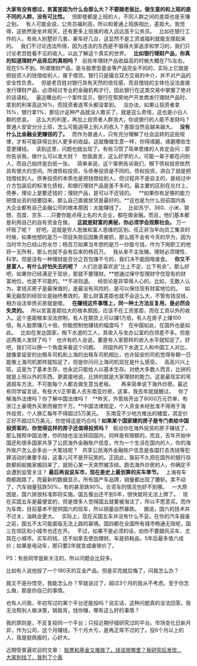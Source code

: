 **大家有没有想过，贫富差距为什么会那么大？不要跟老板比，做生意的和上班的是不同的人群，没有可比性。**
 
但即使都是上班的人，不同人群之间的差距也是天壤之别。
 
有人可能会说，公务员福利高，所以和普通上班族相比，差距大。我觉得，这依然是坐井观天，还有更多上班族的收入远远高于公务员。
 
比如在银行工作的人，有些人别墅好几套、豪车好几台，这显然不是工资或福利就能支撑起来的。
 
我们不讨论违法所得，因为违法的东西是不值得大家追求和学习的，我们只讨论老百姓看不见的收入，以此了解这个真实的世界。
 
**比如银行理财产品，你真的知道理财产品背后的真相吗？**
 
前些年理财产品收益高的时候大概在7%左右，现在5%不到。所谓理财产品，是与股票型基金等产品完全不同的，实际上它就是把投资人的钱借给别人，属于借贷。银行只是撮合双方交易的中介，并不对产品的安全性负责。
 
但是老百姓对银行具有天然的信任感，而且借钱的主体也没法直接发行理财产品，必须经过专业的金融机构才行，因此银行在这类交易中掌握了绝对的话语权。
 
最近曝出的一个案件显示，银行在帮房地产开发商发行理财产品时，拿到的利率高达16%，而投资者连零头都没拿到。
 
没办法，如果让投资者拿15%，银行拿1%，那估计这种产品就没人敢买了。就是这么奇怪，这也是小白人群的悲哀。
 
这么大的利差，再加上投资者人群浩大，你说银行的人能不发财吗？普通人安安分分上班，怎么可能追得上别人的收入？差距当然会越来越大。
 
**没有什么比金融业更赚钱的了。**
 
而作为普通人，只有充分理解了社会运转的这些规律，才有可能获得比别人更多的收益。这就像做生意一样，你得琢磨，琢磨哪些生意更赚钱。
 
读到这里，问题也就出现了。有些习惯了简单思维的人肯定会问：那你告诉我，做什么可以发大财？
 
恕我直言，这么好学的人，可能一辈子都在问别人，而自己始终是白纸一张。
 
简单来说，这个案例告诉我们，眼下债权投资依然具有很大的空间。所谓债权投资，与债券投资是不同的。债权投资，讲白了就是把钱借给别人。债券投资的本质也是把钱借给别人，但过程并不是自主的，是经过中介方包装后的标准化债权，和银行理财产品是差不多的。最主要的区别在兑付上，债券，理论上是要还钱的；理财产品，是可以不还钱的。
 
**如果你有足够的能力把借出去的钱要回来，那么自己直接放贷是最好的。**这也是为什么目前国内各大企业都有自己金融公司的根本原因：太能赚钱了。
 
比如苏宁、360、小米、联想、百度、京东......只要你能点得上名的大企业，都在做金融。而且，他们基本都是利用自己的自有资金在做。
 
**这就是财富的奥秘，你必须学会观察社会。**
万一坏账了呢？
 
好吧，这就是穷人思维和富人思维的区别。任正非当年向员工集资的时候，如果他想的是万一项目失败后因集资被抓，那么就不会有今天的华为，因为当时华为已经山穷水尽；杨百万如果当年想的是万一炒股亏钱，作为下岗职工的他将一无所有，那么也就不会有后来的杨百万。
 
我从来不主张赌。理财必须理性、科学。但是没有一种理财是百分之百包赚不亏的，我们决不能因噎废食。
 
**你又不是富人，有什么好怕失去的呢？**
 
人们总是喜欢说“比上不足、比下有余”。那么好吧，如果你已经满足于现状，那就不要理财。**想通过保守型理财守住现有的财富地位，也是不可能的。**不进则退。
 
经验论是非常得人心的。比如，无数人认为，拿钱买房子是最保值的，是最没有风险的，是可以保住现有财富地位的。
 
如果无脑型的经验论是始终奏效的，那么财富差距也就不会这么大，不管有钱没钱，相方设法举债买房就是喽。
 
**在赚钱这件事情上，同一种土方法反复用，是必然会失灵的。**
 
所以贫富差距拉大的根本原因，应该不在工资差距，而在工资以外的收入。这个差距根本没法控制，有人在期货上可以赚1万倍，有人在房子上赚100倍，有人股票赚几十倍，你能控制他赚钱的幅度吗？
 
在中国如此，在国外也是如此。
 
比如在发达国家，掏下水道的工人，其收入与坐办公室的白领差不多。但是这两类人发财了吗？
 
也许有的人会说，要是有人家那样的收入水平就知足了。好吧，我们可以换一个角度来看这个问题。
 
将国外的下水道工人和中国工人对比，就像拿延安的出租车司机和上海的出租车司机相比，也许延安的司机觉得有朝一日能像上海司机那样就知足了，但是你问问上海司机现在是什么感受。
 
高高兴兴上班，这是为了基本生存，也永远只能给人以基本生存。对绝大多数人而言，比拼的就是上班以外的东西，更直接地说，比拼的就是大家理财的能力。这是最现实的弯道超车方法，不可能每个人都去做生意当老板。
 
 
再来简单说下海外炒房。最近有同学留言说，有些大V正带着人去东南亚炒房。这事，我去年就提醒过。
 
你了解海外法律吗？你了解中国法律吗？
 
**昨天，外管局开出了8000万元罚单，有浙江土豪境外买房而被罚千万。**中国法律规定，个人资金未经批准不得用于海外投资，个人换汇每年不得超过5万美元。
 
东南亚不少地方推出的楼盘，其定价正好不超过5万美元，你觉得这是巧合吗？**如果某个国家建的房子是专门卖给中国投资客的，你觉得这样的房子还值得投资吗？**
 
假设你在海外投资的房子赚钱了，那么按照中国法律，你的钱也没法转回国内，同样是有限额的。而且，去年开始中国还和很多国家共享了公民海外金融账户信息，作为一个生活在国内的人，你的海外账户怎么会多出一大笔钱呢？
 
共享公民海外金融账户信息是各国打击洗钱等犯罪活动的重要手段，这事儿可不是开玩笑的。正因此，我前不久把在国外的银行存款都蚂蚁搬家搬回来了，就担心某一天突然被冻结。跑去海外炒房的人，你确定不会遭到监管关注？
**最后再说说车市，现在是史上最划算的买车季节。**
 
上海有车商都跑路了。而最新的数据显示，所有国产车品牌，销量都出现了腰斩。卖不动了，汽车销量狂跌50%，有的甚至跌90%。合资车的情况也好不到哪。
 
一大原因是，国六排放标准即将实施。国五推出还不到5年，很快就将无法上牌了。
 
现在买国五车是最便宜的，但是很多人觉得国五就要被淘汰了，所以不愿意买。而作为车商，目前基本不提供国六的现车，所以销量自然暴跌。
 
据说，国六的技术并不过关，油耗会更大。
 
实际上，现在买国五车并没有什么不妥。在你的汽车报废之前，国五不太可能面临无法上路的窘境。国四都在全国所有城市畅通无阻呢，国三在郊区和小城市也还在开。
 
不过，如果不是必须的话，劝你不要跟风买车，尤其在小城市。买车的钱，还不如拿去使劲理财。车是损耗品，5年后最多值六成价；如果是电动车，那只要2年就变成废铁价了。
  
PS：有些同学是新关注的，所以问题会比较多。
  
比如有人说他投了一个180天的互金产品，但是买完就后悔了，问我怎么办？
  
我又不是孙悟空，我能怎么办？早就说过了，超过3个月的我从不考虑。至于你怎么做，那是你自己的事情。
  
也有人问我，年初写过的某个平台还能投吗？说实话，这种问题真的没法回答。我无法帮别人做决策，锅我背，钱你赚，哪有这么好的事情？
  
我的原则是，不反复投同一个平台；只投近期仔细研究过的平台。市场变化日新月异，作为公司，这个月赚钱，下个月大亏，是再正常不过的了。投6个月以上的人，我是挺佩服的，心好大。
  
近期受普遍欢迎的文章：
[股票和基金又难做了，钱该放哪里？我研究后发现...][...]  
[大家别找了，我列了个表][Link 1]  

[...]: http://mp.weixin.qq.com/s?__biz=MzU0NTkyOTAzMw==&mid=2247486257&idx=1&sn=42d6fa79e5eaa380ee0ea9938ea6c019&chksm=fb642917cc13a00184e0130cece7f13eee46752c1d2048a3b28c830b8437858ca5dfaa428bda&scene=21#wechat_redirect
[Link 1]: http://mp.weixin.qq.com/s?__biz=MzU0NTkyOTAzMw==&mid=2247486303&idx=1&sn=a88c45f4bacf72279f30eeab7ad7422e&chksm=fb642979cc13a06ff87d8639b0878e626ca263be74a84efb69ed961d88afab982639a6a9f204&scene=21#wechat_redirect